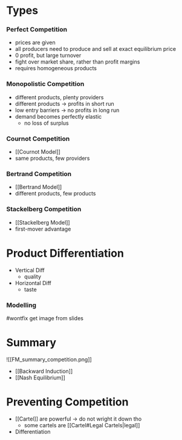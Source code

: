 # Types
### Perfect Competition
- prices are given
- all producers need to produce and sell at exact equilibrium price
- 0 profit, but large turnover
- fight over market share, rather than profit margins 
- requires homogeneous products
### Monopolistic Competition
- different products, plenty providers
- different products -> profits in short run
- low entry barriers -> no profits in long run
- demand becomes perfectly elastic
	- no loss of surplus
### Cournot Competition
- [[Cournot Model]]
- same products, few providers
### Bertrand Competition
- [[Bertrand Model]]
- different products, few products
### Stackelberg Competition
- [[Stackelberg Model]]
- first-mover advantage
# Product Differentiation
- Vertical Diff
	- quality
- Horizontal Diff
	- taste
### Modelling
#wontfix get image from slides
# Summary
![[FM_summary_competition.png]]
- [[Backward Induction]] 
- [[Nash Equilibrium]]

# Preventing Competition
- [[Cartel]] are powerful -> do not wright it down tho
	- some cartels are [[Cartel#Legal Cartels|legal]]
- Differentiation